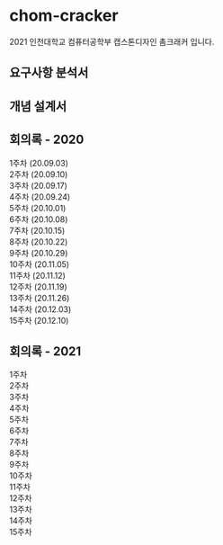 # chom-cracker
2021 인천대학교 컴퓨터공학부 캡스톤디자인 촘크래커 입니다.   
## 요구사항 분석서
## 개념 설계서
## 회의록 - 2020
1주차   (20.09.03)   
2주차   (20.09.10)   
3주차   (20.09.17)   
4주차   (20.09.24)   
5주차   (20.10.01)   
6주차   (20.10.08)   
7주차   (20.10.15)   
8주차   (20.10.22)   
9주차   (20.10.29)   
10주차  (20.11.05)  
11주차  (20.11.12)   
12주차  (20.11.19)   
13주차  (20.11.26)   
14주차  (20.12.03)   
15주차  (20.12.10)   
## 회의록 - 2021
1주차   
2주차   
3주차   
4주차   
5주차   
6주차   
7주차   
8주차   
9주차   
10주차   
11주차   
12주차   
13주차   
14주차   
15주차  
